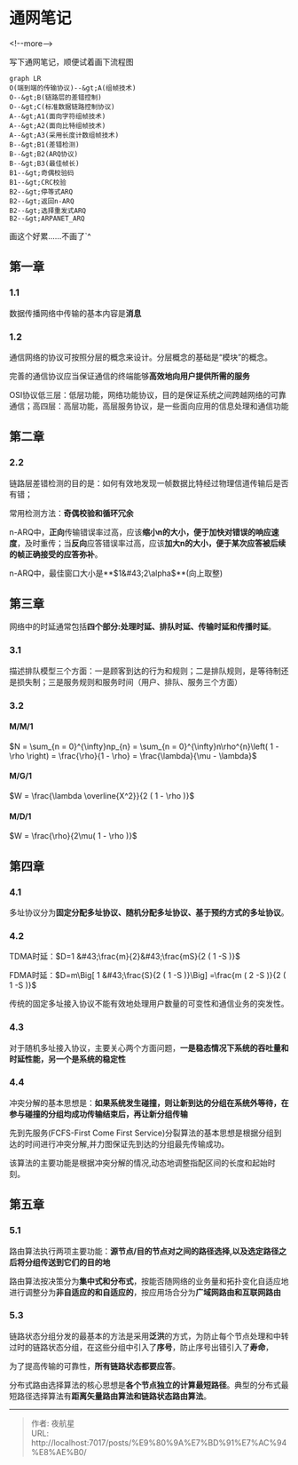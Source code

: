# 通网笔记


&lt;!--more--&gt;

写下通网笔记，顺便试着画下流程图

```mermaid
graph LR
O(端到端的传输协议)--&gt;A(组帧技术)
O--&gt;B(链路层的差错控制)
O--&gt;C(标准数据链路控制协议)
A--&gt;A1(面向字符组帧技术)
A--&gt;A2(面向比特组帧技术)
A--&gt;A3(采用长度计数组帧技术)
B--&gt;B1(差错检测)
B--&gt;B2(ARQ协议)
B--&gt;B3(最佳帧长)
B1--&gt;奇偶校验码
B1--&gt;CRC校验
B2--&gt;停等式ARQ
B2--&gt;返回n-ARQ
B2--&gt;选择重发式ARQ
B2--&gt;ARPANET_ARQ

```

画这个好累……不画了`^

## 第一章

### 1.1

数据传播网络中传输的基本内容是**消息**

### 1.2

通信网络的协议可按照分层的概念来设计。分层概念的基础是“模块”的概念。

完善的通信协议应当保证通信的终端能够**高效地向用户提供所需的服务**

OSI协议低三层：低层功能，网络功能协议，目的是保证系统之间跨越网络的可靠通信；高四层：高层功能，高层服务协议，是一些面向应用的信息处理和通信功能



## 第二章

### 2.2

链路层差错检测的目的是：如何有效地发现一帧数据比特经过物理信道传输后是否有错；

常用检测方法：**奇偶校验和循环冗余**

n-ARQ中，**正向**传输错误率过高，应该**缩小n的大小，便于加快对错误的响应速度**，及时重传；当**反向**应答错误率过高，应该**加大n的大小，便于某次应答被后续的帧正确接受的应答弥补**。

n-ARQ中，最佳窗口大小是**$1&#43;2\alpha$**(向上取整)





## 第三章

网络中的时延通常包括**四个部分:处理时延、排队时延、传输时延和传播时延**。

### 3.1

描述排队模型三个方面：一是顾客到达的行为和规则；二是排队规则，是等待制还是损失制；三是服务规则和服务时间（用户、排队、服务三个方面）

###  3.2

#### M/M/1

$N = \sum_{n = 0}^{\infty}np_{n} = \sum_{n = 0}^{\infty}n\rho^{n}\left( 1 - \rho \right) = \frac{\rho}{1 - \rho} = \frac{\lambda}{\mu - \lambda}$

#### M/G/1

$W = \frac{\lambda \overline{X^2}}{2 ( 1 - \rho )}$

#### M/D/1

$W = \frac{\rho}{2\mu( 1 - \rho )}$



## 第四章

### 4.1

多址协议分为**固定分配多址协议、随机分配多址协议、基于预约方式的多址协议**。

### 4.2

TDMA时延：$D=1 &#43;\frac{m}{2}&#43;\frac{mS}{2 ( 1 -S )}$

FDMA时延：$D=m\Big[ 1 &#43;\frac{S}{2 ( 1 -S )}\Big] =\frac{m ( 2 -S )}{2 ( 1 -S )}$



传统的固定多址接入协议不能有效地处理用户数量的可变性和通信业务的突发性。

### 4.3

对于随机多址接入协议，主要关心两个方面问题，**一是稳态情况下系统的吞吐量和时延性能，另一个是系统的稳定性**

### 4.4

冲突分解的基本思想是：**如果系统发生碰撞，则让新到达的分组在系统外等待，在参与碰撞的分组均成功传输结束后，再让新分组传输**

先到先服务(FCFS-First Come First Service)分裂算法的基本思想是根据分组到达的时间进行冲突分解,并力图保证先到达的分组最先传输成功。

该算法的主要功能是根据冲突分解的情况,动态地调整指配区间的长度和起始时刻。

##  第五章

### 5.1

路由算法执行两项主要功能：**源节点/目的节点对之间的路径选择,以及选定路径之后将分组传送到它们的目的地**

路由算法按决策分为**集中式和分布式**，按能否随网络的业务量和拓扑变化自适应地进行调整分为**非自适应的和自适应的**，按应用场合分为**广域网路由和互联网路由**

### 5.3

链路状态分组分发的最基本的方法是采用**泛洪**的方式，为防止每个节点处理和中转过时的链路状态分组，在这些分组中引入了**序号**，防止序号出错引入了**寿命**，

为了提高传输的可靠性，**所有链路状态都要应答**。

分布式路由选择算法的核心思想是**各个节点独立的计算最短路径**。典型的分布式最短路径选择算法有**距离矢量路由算法和链路状态路由算法**。



---

> 作者: 夜航星  
> URL: http://localhost:7017/posts/%E9%80%9A%E7%BD%91%E7%AC%94%E8%AE%B0/  

